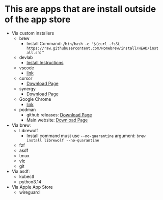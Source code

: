 # This are apps that are install outside of the app store
- Via custom installers
  - brew
    * Install Command: `/bin/bash -c "$(curl -fsSL https://raw.githubusercontent.com/Homebrew/install/HEAD/install.sh)"`
  - devlab
    * [Install Instructions](https://gitlab.com/evernym/utilities/devlab/)
  - vscode
    * [link](https://code.visualstudio.com/sha/download?build=stable&os=darwin-universal)
  - cursor
    * [Download Page](https://cursor.com/download)
  - synergy
    * [Download Page](https://symless.com/synergy/download)
  - Google Chrome
    * [link](https://dl.google.com/chrome/mac/universal/stable/GGRO/googlechrome.dmg)
  - podman
    - github releases: [Download Page](https://github.com/containers/podman/releases)
    - Main website: [Download Page](https://podman.io/)
- Via brew:
  - Librewolf
    * Install command must use `--no-quarantine` argument: `brew install librewolf --no-quarantine`
  - fzf
  - asdf
  - tmux
  - vlc
  - git
- Via asdf:
  - kubectl
  - python3.14
- Via Apple App Store
  - wireguard